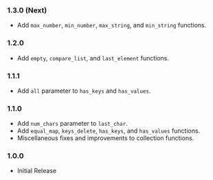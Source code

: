 ### 1.3.0 (Next)
- Add `max_number`, `min_number`, `max_string`, and `min_string` functions.

### 1.2.0
- Add `empty`, `compare_list`, and `last_element` functions.

### 1.1.1
- Add `all` parameter to `has_keys` and `has_values`.

### 1.1.0
- Add `num_chars` parameter to `last_char`.
- Add `equal_map`, `keys_delete`, `has_keys`, and `has_values` functions.
- Miscellaneous fixes and improvements to collection functions.

### 1.0.0
- Initial Release
